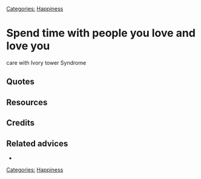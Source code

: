 [Categories:](../Categories/index.md) [Happiness](../Categories/Happiness.md)
# Spend time with people you love and love you


care with Ivory tower Syndrome
## Quotes

## Resources

## Credits

## Related advices

- 

[Categories:](../Categories/index.md) [Happiness](../Categories/Happiness.md)